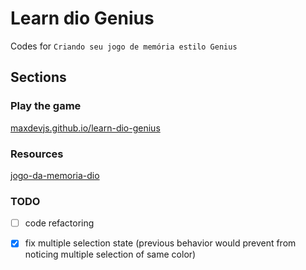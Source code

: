 # Learn dio Genius
Codes for `Criando seu jogo de memória estilo Genius`

## Sections

### Play the game

[maxdevjs.github.io/learn-dio-genius](https://maxdevjs.github.io/learn-dio-genius/)

### Resources

[jogo-da-memoria-dio](https://github.com/SpruceGabriela/jogo-da-memoria-dio)

### TODO

- [ ] code refactoring
- [x] fix multiple selection state (previous behavior would prevent from noticing multiple selection of same color)


